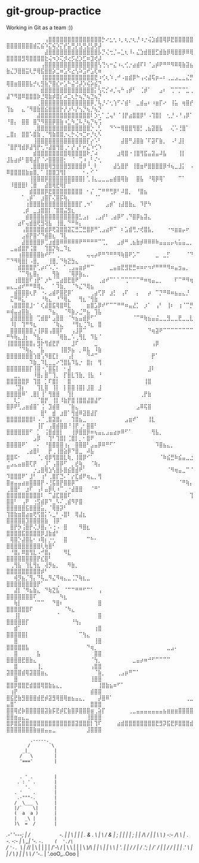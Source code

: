 # git-group-practice

Working in Git as a team :))

⠀⠀⠀⠀⠀⠀⠀⠀⠀⠀⢠⣿⣿⣿⣿⣿⣿⣿⣿⣿⣿⣿⣿⣿⣿⡓⠔⣂⢂⠰⡀⢆⡐⢆⡘⠰⡐⢬⣱⣾⣿⢿⡿⣟⣿⣿⣿⣿⣿⣿⣿⣿⣿⣿⣿⣿⣾⣍⣮⠱⣍⢮⡱⡍⡞⣥⢛⡜⣣⢛⣜⣣⢟⡼
⠀⠀⠀⠀⠀⠀⠀⠀⠀⠀⣼⣿⣿⣿⣿⣿⣿⣿⣿⣿⣿⣿⣿⣿⡧⡙⢌⢒⡈⠤⣁⢆⠸⠄⣌⣱⣾⣿⣿⣋⣾⣷⡿⢿⣿⣿⡿⠿⢿⣿⣿⣿⣿⣻⢿⣿⣿⣿⣿⣗⢬⠲⡱⢍⡺⢔⡫⣜⡱⣋⠶⣹⢞⡼
⠀⠀⠀⠀⠀⠀⠀⠀⠀⢠⣿⣿⣿⣿⣿⣿⣿⣿⣿⣿⣿⣿⣿⣿⢣⢙⢢⠒⣌⠰⢄⢊⡐⣴⣾⠏⠇⠈⣠⡾⠟⠛⠛⠻⠿⢿⣷⣽⣦⣷⣌⡹⣿⣿⣭⢇⡛⢿⣯⣿⣿⡵⣉⠶⣡⠫⣔⢣⠵⣩⠞⣡⢏⠶
⠀⠀⠀⠀⠀⠀⠀⠀⠀⢸⣿⣿⣿⣿⣿⣿⣿⣿⣿⣿⣿⣿⣿⣟⠰⢊⢆⠱⢀⠚⠠⣶⣾⡿⠓⢠⢔⣼⢯⡶⠤⠆⢀⣀⣠⣀⣀⣌⡛⢿⣿⣶⣿⣿⣿⣧⡚⢆⣻⣷⡙⣿⣎⠖⣡⠓⣬⢚⡼⡱⢮⡵⣮⡙
⠀⠀⠀⠀⠀⠀⠀⠀⠀⣾⣿⣿⣿⣿⣿⣿⣿⣿⣿⣿⣿⣿⣿⡅⢣⢍⡊⠴⡈⢤⠓⢠⡾⠃⠀⢈⡾⠁⠀⠀⣠⠆⠀⢉⠉⡉⠉⣁⢀⣼⠙⠻⣿⠿⣿⣿⣿⡷⣘⢿⣷⡾⣿⡎⠴⣉⢆⡓⢦⡙⢦⣙⢦⡙
⠀⠀⠀⠀⠀⠀⠀⠀⢀⣿⣿⣿⣿⣿⣿⣿⣿⣿⣿⣿⣿⣿⡿⡈⢧⡘⠌⢂⢱⠋⠌⣾⠃⠀⣀⣾⣤⠆⠰⣶⡏⠔⠀⢸⣥⠀⢶⣿⡞⢹⣦⠀⠀⣄⠈⠻⣿⣷⣿⣮⣿⣿⣿⡗⡜⡰⠣⡜⢢⡙⢦⡘⢦⡙
⠀⠀⠀⠀⠀⠀⠀⠀⣼⣿⣿⣿⣿⣿⣿⣿⣿⣿⣿⣿⣿⣿⠇⡱⢂⠁⣈⢤⠃⠈⢸⡟⣴⣿⣿⡿⠃⠠⢹⣿⡇⠀⢂⡘⠠⠘⢠⡿⠁⠘⣿⡄⠀⣿⣿⠀⣿⡙⠻⣿⣿⡿⣿⣷⠰⣁⠳⣈⠧⡘⢦⡙⢦⢩
⠀⠀⠀⠀⠀⠀⠀⢀⣿⣿⣿⣿⣿⣿⣿⣿⣿⣿⣿⣿⣿⣿⡑⢀⢃⠀⠀⠙⠑⠒⢿⣿⣿⢻⣿⡃⢀⣦⣽⣿⣧⠀⠀⢌⠡⢘⣿⠁⠀⣀⣿⡆⠀⣿⣿⠡⣿⣷⢀⠈⢻⣷⣿⣿⡐⢄⡓⢌⠲⣉⠖⡘⢆⠣
⠀⠀⠀⠀⠀⠀⠀⢸⣿⣿⣿⣿⣿⣿⣿⣿⣿⣿⣿⣿⣿⡏⡔⠡⠃⠀⠀⠀⠀⠀⣼⣿⠛⣸⣿⣷⠈⠏⣽⠏⣷⡀⠀⠠⠃⣸⡇⠀⠀⠈⣿⡟⢻⣾⡿⣼⢻⡟⢂⠩⣼⣿⢻⣿⢀⠂⡜⢠⠃⠖⣌⠱⢊⠱
⠀⠀⠀⠀⠀⠀⠀⣾⣿⣿⣿⣿⣿⣿⣿⣿⢿⣿⣿⣿⣿⠗⡈⠴⠀⠀⠀⠀⠀⣰⢿⣿⠐⢸⣿⢻⣯⣤⣽⣤⠼⣧⠀⠀⠀⢸⡇⠀⠀⣸⣧⣴⡾⠃⣿⢿⣼⡏⠈⠔⣿⣿⣿⣿⡂⠀⠈⠀⢉⠰⢀⠃⠌⢂
⠀⠀⠀⠀⠀⠀⢀⣿⣿⣿⣿⢿⣻⣿⣿⣿⣻⣿⣿⣿⡿⠘⡀⠇⠀⠀⠀⠀⣼⣣⣿⡟⠀⢸⣿⣶⠟⣿⣿⣿⣿⡿⠺⢦⣀⣸⡅⠀⠠⠿⣿⣿⣿⣿⣷⣶⣿⡀⠁⢸⣿⣿⣹⢻⡇⠀⠀⠀⠀⠂⠄⠊⠈⠀
⠀⠀⠀⠀⠀⠀⢸⣿⣿⣿⡿⣿⣿⣿⣿⣿⣿⣿⣿⣿⡇⢁⢸⣄⣀⣀⣀⣤⣾⣿⢿⣷⠀⠀⣿⣧⠀⠘⢿⡿⢿⠁⠀⠀⠀⠉⠁⠀⠀⠀⠸⣿⣿⣿⠇⢈⣿⠀⠀⣼⣿⢿⣟⢿⡏⠉⠀⠀⠀⠀⠀⠀⠀⠀
⠀⠀⠀⠀⠀⠀⣾⣿⣿⣿⡿⣟⣿⣿⣿⣿⣿⣿⣿⣿⠀⠂⡌⠀⠉⠛⠛⢛⡿⠃⠼⣿⡀⠀⠘⣿⣦⠀⠀⠀⠀⠀⠀⠀⠀⠀⠀⠀⠀⠀⠀⠀⠀⠁⢀⡾⠁⠀⣰⣿⡏⢌⣿⡯⢷⡀⠀⠀⠀⠀⠀⠀⠈⠁
⠀⠀⠀⠀⠀⢰⣿⣿⣿⣷⣿⣿⣿⣿⣿⣿⣿⣿⣿⡏⢀⠲⠁⠀⠀⠀⣠⡾⠁⢰⣼⣿⣷⣄⠀⠹⡟⠳⠀⠀⠀⠀⠀⠀⠀⠀⠀⠀⠀⠀⠀⠀⠀⢀⡾⠀⣀⣰⣿⣿⡇⠈⣿⣿⣬⣻⣆⠀⠀⠀⠀⠀⠀⠀
⠀⠀⠀⠀⠀⣾⣿⣿⣿⣷⣿⣿⣿⣿⣿⣿⣿⣿⣿⣃⣠⡆⠀⢀⣠⡞⠃⢀⣴⡿⠋⢀⠙⣿⡿⣦⣽⣄⠀⠀⠀⠀⠀⠀⠀⠀⠀⠀⠀⠀⠀⠀⣴⠏⢤⣾⣿⢟⣻⢽⣧⠀⢸⣿⡀⠙⠛⠷⡄⠀⠀⠀⠀⠀
⠀⠀⠀⠀⢠⣿⣿⣿⣿⣿⣾⡿⢟⣽⣿⣿⣽⣍⣛⣉⣛⣿⡿⠛⢁⣠⣴⠟⠉⠀⠆⣡⣾⢛⡐⢞⣿⣧⡀⠀⠀⠀⠐⠲⣶⣶⡤⠖⠀⠀⠀⠀⠀⣠⣾⡟⣿⠊⠙⣾⣿⣆⠀⠹⣇⠀⠀⠀⠀⠀⠀⠀⠀⠀
⠀⠀⠀⠀⣼⣿⣿⣿⣿⡿⢉⣰⣾⣿⠿⠿⠿⠿⠿⠟⠛⠛⠛⠛⠉⢉⡀⠀⠀⣠⡾⠛⢀⣦⣷⡾⠿⠿⠿⠷⣤⣤⣤⡤⢦⣥⣤⣀⡀⠀⣀⣤⣾⣿⡟⢨⣿⠀⠀⢹⣿⡝⢷⣀⠹⣆⠀⠀⠀⠀⠀⠀⠀⠀
⠀⠀⠀⢰⣿⣿⣿⣿⣿⣷⠞⠋⠁⢀⠀⠀⠀⠀⠀⠀⠀⢤⢤⡴⠟⠛⠙⠛⠛⠻⢷⣿⠟⡡⠉⠀⠀⠀⠀⣀⠀⣀⡋⠀⠀⠀⠀⠈⠙⠉⠙⠻⢿⣿⡇⠠⣿⡀⠀⠀⢸⣿⡀⠙⢷⣝⣳⣄⠀⠀⠀⠀⠀⠀
⠀⠀⠀⣾⣿⣿⣿⡟⢁⡴⠎⠡⡈⠄⠀⠁⢀⣠⣤⣶⡾⠛⠉⠀⠀⠀⠀⣀⣤⣶⣟⣻⣟⣛⠶⠶⠖⠲⠞⠛⠛⠛⠻⠶⣤⣲⣤⡀⠀⠀⠀⠀⠈⠉⢻⣆⣿⡄⠀⠀⠀⢻⣷⠀⠀⠈⢿⡿⣷⣄⡀⠀⠀⠀
⠀⠀⢰⣿⣿⣿⠏⢰⡟⠁⡰⠓⠈⣉⣴⣿⣟⣿⠟⠁⠀⠀⠀⠀⢀⣴⠞⠉⠁⠁⠉⢉⠉⠉⠉⠛⠶⢶⣤⣀⡀⠀⠀⠀⠏⠉⠛⠻⢶⣤⣄⣀⣴⠞⠛⠛⠿⢿⣄⠀⠀⠁⠹⣷⡀⠀⠈⠳⣌⠙⢿⣦⠀⠀
⠀⠀⣾⣿⣿⣿⢆⡟⠀⠐⠄⣠⣾⠟⣿⣟⡿⠁⠀⠀⠀⠀⢀⣴⢋⡟⠀⣰⡃⠀⢠⠏⠀⠀⡄⠀⠀⡴⠀⠉⡙⠛⠿⠶⣦⣤⣄⡘⠀⠀⣍⠛⠿⣅⠁⠀⠀⠀⠘⢷⣄⠀⠘⠙⢿⣄⠀⠀⢻⣆⠈⢻⣷⠀
⠀⢠⣿⣿⣿⣿⣸⠂⠁⢎⣼⣿⣯⢿⣿⠿⣇⠀⠀⠀⠀⣶⣿⣡⡿⠞⠋⠉⠉⠛⠛⠶⣤⣜⡁⠀⡰⠁⠀⢠⠃⠀⢸⠆⠀⢰⠈⠉⡛⠶⢾⣤⣴⣿⣷⡀⠀⠀⠀⠀⠙⣦⡀⠀⠈⠻⣷⡠⣈⠛⣦⠀⢹⣧
⠀⣼⣿⣿⣿⣿⣿⠀⢉⣾⣿⠃⣠⣿⣿⠀⠈⠳⣦⣤⣾⡿⠋⠁⠀⠀⠀⠀⠀⠀⠀⠀⠀⠈⠉⠛⢷⣦⣤⣬⣀⣀⣻⣀⣀⣟⣀⣀⣇⠀⠸⡇⠀⢹⠛⠻⣆⠀⠀⠀⠀⠈⢷⣄⠀⠀⠘⢻⣆⢈⠹⣆⠀⣿
⠀⣿⣿⣿⣿⣿⣿⡐⢸⡿⣿⢠⣿⣿⠏⠀⠀⢠⣸⡿⠉⠀⠀⠀⠀⠀⠀⠀⠀⠀⠀⠀⠀⠀⠀⠀⠀⠙⢶⣽⠟⠉⠉⠉⠉⠉⠉⠉⠉⠛⠳⢷⣄⣸⡆⠀⠙⣧⡀⠀⠀⠀⠈⢿⣷⣀⠡⢀⢻⣇⠀⠹⣧⠈
⢸⣿⣿⣿⣿⣿⣿⡄⣻⡗⢻⣾⣟⡟⠀⠀⠀⣸⠏⠀⠀⠀⠀⣀⠀⠀⠀⠀⠀⠀⠀⠀⠀⠀⠀⠀⠀⠀⢠⡿⠀⠀⠀⠀⠀⠀⠀⠀⠀⠀⠀⠀⠈⠙⢷⣄⠀⠈⣧⠀⠀⠀⠀⢸⣿⡻⣦⠀⡀⠿⣧⠀⠸⣷
⣿⣿⣿⣿⣿⣿⣿⢱⣿⢡⠻⣿⣏⡇⠀⠀⢠⡇⠀⠀⠀⠙⠚⠉⠀⠀⠀⠀⠀⠀⠀⠀⠀⠀⠀⠀⠀⠀⡟⠁⠀⠀⠀⠀⠀⠀⠀⠀⠀⠀⠀⠀⠀⠀⠀⠹⣷⣀⠹⣇⣀⣀⠔⢙⣿⣧⠹⣧⡐⠀⣿⡆⠀⢻
⣿⣿⣿⣿⣿⣿⡏⢸⣿⠐⡈⣿⣯⡇⠀⠂⣼⠀⠀⠀⠀⠀⠀⠀⠀⠀⠀⠀⠀⠀⠀⠀⠀⠀⠀⠀⠀⣸⠇⠀⠀⠀⠀⠀⠀⠀⠀⠀⠀⠀⠀⣀⡀⠀⠀⠀⠸⣿⡄⣿⠉⢹⡀⠀⡏⣿⣇⢹⣷⡀⢸⣧⠀⠘
⣿⣿⣿⣿⣿⡿⠀⢹⣿⠀⡁⠏⣿⡇⠀⠀⣿⠀⠀⠀⠀⠀⠀⠀⠀⠀⠀⠀⠀⠀⠀⠀⠀⠀⠀⠀⢸⣿⠀⠀⠀⠀⠀⠀⠀⠀⠀⠀⠀⠀⠀⠈⣹⡆⠀⠀⠀⢹⣇⣿⠀⢸⡇⠀⡇⣿⣿⢸⣿⡇⣸⣿⠀⣸
⣿⣿⣿⣿⠿⠁⢀⣿⡇⢸⠁⢻⣿⣿⠀⠀⢹⡇⠀⠀⠀⠀⠀⠀⠀⠀⠀⠀⠀⠀⠀⠀⠀⠀⠀⢀⡟⣷⠀⠀⠀⠀⠀⠀⠀⠀⠀⠀⠀⠀⠀⢇⡁⠀⠀⠀⠀⠈⣿⡟⠀⢸⡇⠸⣷⡟⣿⢸⣿⣿⣼⣿⣼⠋
⣿⡿⠟⢃⣠⣶⣾⣿⠁⢨⠀⣹⣾⣿⠀⠀⠈⣷⣄⠀⠀⠀⠀⠀⠀⠀⠀⠀⠀⠀⠀⠀⠀⠀⣠⠿⢯⣿⠀⠀⠀⠀⠀⠀⠀⠀⠀⠀⠀⠀⠀⠀⠀⠀⠀⠀⠀⠀⣿⠃⠀⣾⠀⣰⣿⠁⢻⣾⠿⣽⣿⣼⡏⠀
⣿⣿⣿⣿⣿⣿⣿⠇⠠⠈⢀⣿⣽⣿⡄⠀⠀⢹⣿⣦⣀⠀⠀⠀⠀⠀⠀⠀⠀⠀⠀⣠⣶⠞⠁⠀⠀⢸⣇⠀⠀⠀⠀⠀⠀⠀⠀⠀⠀⠀⠀⠀⠀⠀⠀⠀⠀⢸⡏⠀⢠⣿⣾⣿⣿⠘⢸⡟⢀⠂⣿⣿⠃⠀
⣿⣿⣿⣿⣿⣿⠋⠀⡁⠀⢨⣿⣾⣿⡇⠀⠀⢸⡿⣿⣿⡿⠶⢦⣤⣄⣠⣤⣴⡶⠿⠋⠁⠀⠀⠀⠀⠀⢻⣧⡀⠀⠀⠀⠀⠀⠀⠀⠀⠀⠀⠀⠀⠀⠀⠀⣠⡿⠀⠀⢹⠃⢹⣿⡇⢈⣿⡇⡀⠂⣿⠟⠀⠀
⣿⣿⣿⣿⠟⠁⠀⠀⠄⠀⠘⣿⣿⣿⣿⢰⡄⠀⣿⣿⣿⠃⣠⣤⡿⠿⠛⠋⠁⠀⠀⠀⠀⠀⠀⠀⠀⠀⠀⠹⣿⣦⣄⡀⠀⠀⠀⠀⠀⠀⠀⠀⠀⠀⢀⣴⣿⠇⠀⠀⡟⢀⢸⣿⣵⡿⠙⣿⣀⠀⠼⣧⠀⠀
⣿⣿⠯⠂⠀⠀⠀⠀⠈⡀⢾⡿⢻⣿⣿⣇⢷⡀⢸⣿⡿⠊⠁⠀⠀⠀⠀⠀⠀⠀⠀⠀⠀⠀⠀⠀⠀⠀⠀⠀⠈⠷⣮⣛⠷⣮⣤⣀⣐⣈⣠⣄⣤⣶⣿⢏⡟⠀⠀⡸⠁⢠⣿⡿⠋⠀⡀⣞⢷⡀⠀⠈⢷⡄
⠉⠀⠀⠀⠀⠀⠀⡐⣠⣿⢿⣱⢣⣿⡧⣿⣮⣿⣾⠟⠁⠀⠀⠀⠀⠀⠀⠀⠀⠀⠀⠀⠀⠀⠀⠀⠀⠀⠀⠀⠀⠀⠈⠻⢶⣤⣀⠉⠈⠹⣿⣿⣿⠟⠁⣸⠃⠀⢰⠃⢀⣿⡏⣙⠄⠁⡔⣏⣾⠟⢶⣄⡀⢻
⣿⣶⣤⣤⣴⣶⣿⣿⣿⡟⠠⢘⣯⣿⡟⣿⣿⡿⠉⠀⠀⠀⠀⠀⠀⠀⠀⠀⠀⠀⠀⠀⠀⠀⠀⠀⠀⠀⠀⠀⠀⠀⠀⠀⠀⠈⠛⢷⡄⢀⣿⣿⠃⠀⣰⠏⠀⢠⠇⣤⡿⢇⠰⠉⢀⠐⣼⣿⣿⠀⠀⠈⠛⠁
⣿⣿⣿⣿⣿⣿⣿⣿⣿⠇⠀⠉⣼⣏⣿⣿⠏⠀⠀⠀⠀⠀⠀⠀⠀⠀⠀⠀⠀⠀⠀⠀⠀⠀⠀⠀⠀⠀⠀⠀⠀⠀⠀⠀⠀⠀⠀⠀⢹⣿⣿⠃⠀⢠⠟⠀⢐⣫⣾⡿⠙⣀⠣⠌⢀⣾⠻⡟⣿⠀⠀⠀⠀⠀
⣿⣿⣿⣿⣿⣯⣿⣿⣿⣥⡀⠈⢿⣿⡽⠃⠀⠀⠀⠀⠀⠀⠀⠀⠀⠀⠀⠀⠀⠀⠀⠀⠀⠀⠀⠀⠀⠀⠀⠀⠀⠀⠀⠀⠀⠀⠀⠀⠀⢹⣿⣷⣶⣿⣴⣶⢟⢫⣿⡅⠡⣀⠃⠠⣿⠇⠀⢿⣼⣆⠀⠀⠀⠀
⣿⣿⣿⣿⣿⣹⣿⣿⣿⣿⣷⠀⢸⡿⠁⠀⠀⠀⠀⠀⠀⠀⠀⠀⠀⠀⠀⠀⠀⠀⠀⠀⠀⠀⠀⠀⠀⠀⠀⠀⠀⠀⠀⠀⠀⠀⠀⠀⠀⠀⣿⡟⡳⢨⣿⡟⢌⡸⣿⡄⠡⢐⠠⠀⣿⠀⠀⠀⠻⣿⣆⠀⠀⠀
⣿⣿⣿⣿⣯⣿⣿⣿⣿⡿⣸⣷⣾⠃⠀⠀⠀⠀⠀⠀⠀⠀⠀⠀⠀⠀⠀⠀⠀⠀⠀⠀⠀⠀⠀⠀⠀⠀⠀⠀⠀⠀⠀⠀⠀⠀⠀⠀⠀⠀⢿⣿⡑⣼⣿⣧⠂⠰⢿⡆⡐⢂⠀⠀⣿⠀⠀⠀⠀⠀⠉⠓⠂⠀
⣿⣿⣿⣿⣿⣿⣿⣿⣿⢇⢷⣿⠃⠀⠀⠀⠀⠀⠀⠀⠀⠀⠀⠀⠀⠀⠀⠀⠀⠀⠀⠀⠀⠀⠀⠀⠀⠀⠀⠀⠀⠀⠀⠀⠀⠀⠀⠀⠀⠀⠘⣿⡄⠿⣿⢻⣇⠠⠚⣿⡄⠀⠀⠀⠻⣇⠀⠀⠀⠀⠀⠀⠀⠀
⣿⣿⣿⣿⣿⣿⣿⣿⡟⣎⣿⠃⠀⠀⠀⠀⠀⠀⠀⠀⠀⠀⠀⠀⠀⠀⠀⠀⠀⠀⠀⠀⠀⠀⠀⠀⠀⠀⠀⠀⠀⠀⠀⠀⠀⠀⠀⠀⠀⠀⢀⢻⣧⠀⢹⣇⢻⣆⠀⢼⡻⣦⡀⠀⠀⠻⣷⡀⠀⠀⠀⠀⠀⠀
⣿⣿⣿⣿⣿⣿⣿⣿⣿⡾⠃⠀⠀⠀⠀⠀⠀⠀⠀⠀⠀⠀⠀⠀⠀⠀⠀⠀⠀⠀⠀⠀⠀⠀⠀⠀⠀⠀⠀⠀⠀⠀⠀⠀⠀⠀⠀⠀⠀⠀⠀⢾⡻⣦⡈⢻⡄⠙⢧⣀⠻⣌⠻⢶⣄⣀⢈⡙⢷⣆⣀⠀⠀⠀
⣿⣿⣿⣿⣿⣿⣿⣿⡟⠁⠀⠀⠀⢀⠀⠀⠀⠀⠀⠀⠀⠀⠀⠀⠀⠀⠀⠀⠀⠀⠀⠀⠀⠀⠀⠀⠀⠀⠀⠀⠀⠀⠀⠀⠀⠀⠀⠀⠀⠀⠀⣼⡇⠈⠻⣦⣷⣄⠀⠙⢷⣝⣧⠀⠈⠉⠉⠛⠛⠋⠉⠁⠀⢠
⣿⣿⣿⣿⣿⣿⣿⠏⠀⠀⠀⠀⠀⠀⠳⣆⠀⠀⠀⠀⠀⠀⠀⠀⠀⠀⠀⠀⠀⠀⠀⠀⠀⠀⠀⠀⠀⠀⠀⠀⠀⠀⠀⠀⠀⠀⠀⠀⠀⠀⠀⢷⡇⠀⠀⠀⠈⠉⠉⠀⠀⠙⣿⠆⠀⠀⠀⠀⠀⠀⠀⠀⠀⣿
⣿⣿⣿⣿⣿⣿⠏⠀⠀⠀⠀⠀⠀⠀⠀⠈⠳⣄⠀⠀⠀⠀⠀⠀⠀⠀⠀⠀⠀⠀⠀⠀⠀⠀⠀⠀⠀⠀⠀⠀⠀⠀⠀⠀⠀⠀⠀⠀⠀⠀⠀⢸⡇⠀⠀⠀⠀⠀⠀⠀⠀⠀⠈⠀⠀⠀⠀⠀⠀⠀⠀⠀⠀⣿
⣿⣿⣿⣿⣿⡏⠀⠀⠀⠀⠀⠀⠀⠀⠀⠀⠀⠘⢳⡄⠀⠀⠀⠀⠀⠀⠀⠀⠀⠀⠀⠀⠀⠀⠀⠀⠀⠀⠀⠀⠀⠀⠀⠀⠀⠀⠀⠀⠀⠀⠀⣾⠁⠀⠀⠀⠀⠀⠀⠀⠀⠀⠀⠀⠀⠀⠀⠀⠀⠀⠀⠀⢰⣿
⣿⣿⣿⣿⣿⡇⠀⠀⠀⠀⠀⠀⠀⠀⠀⠀⠀⠀⠀⠉⢳⣄⠀⠀⠀⠀⠀⠀⠀⠀⠀⠀⠀⠀⠀⠀⠀⠀⠀⠀⠀⠀⠀⠀⠀⠀⠀⠀⠀⠀⠀⣿⠀⠀⠀⠀⠀⠀⠀⠀⠀⠀⠀⠀⠀⠀⠀⠀⠀⠀⠀⠀⢸⣿
⣿⣿⣿⣿⣿⣧⠀⠀⠀⠀⠀⠀⠀⠀⠀⠀⠀⠀⠀⠀⠀⠙⢶⡀⠀⠀⠀⠀⠀⠀⠀⠀⠀⠀⠀⠀⠀⠀⠀⠀⠀⠀⣀⣠⠄⠀⠀⠀⠀⠀⠀⣿⠀⠀⠀⠀⠀⣧⠀⠀⠀⠀⠀⠀⠀⠀⠀⠀⠀⠀⠀⠀⣿⣿
⣿⣿⣿⣿⣟⣿⣷⣄⠀⠀⠀⠀⠀⠀⠀⠀⠀⠀⠀⠀⠀⠀⠈⢳⡀⠀⠀⠀⠀⠀⠀⠀⠀⣀⣤⡴⠶⠚⠋⠉⠉⠉⠉⠀⠀⠀⠀⠀⠀⠀⠀⣿⠀⠀⠀⠀⠀⢸⡀⠀⠀⠀⠀⠀⠀⠀⠀⠀⠀⠀⠀⢠⣿⣿
⣽⣿⣿⣿⣾⢿⣽⣿⣿⣶⣄⠀⠀⠀⠀⠀⠀⠀⠀⠀⠀⠀⠀⠈⣷⡀⠀⠀⠀⢀⣠⡶⠛⠉⠁⠀⠀⠀⠀⠀⠀⠀⠀⠀⠀⠀⠀⠀⠀⠀⠀⣿⠀⠀⠀⠀⠀⠀⠀⠀⠀⠀⠀⠀⠀⠀⠀⠀⠀⠀⠀⢸⣿⣿
⣿⣿⡿⣿⣿⣟⣾⣿⣿⢿⣿⣷⣦⣄⡀⠀⠀⠀⠀⠀⠀⠀⠀⠀⢸⣿⣷⣦⠶⠋⠁⠀⠀⠀⠀⠀⠀⠀⠀⠀⠀⠀⠀⠀⠀⠀⠀⠀⠀⠀⢰⡟⠀⠀⠀⠀⠀⠀⠀⠀⠀⠀⠀⠀⠀⠀⠀⠀⠀⠀⠀⣾⣿⣿
⣿⣯⣟⣷⣻⣿⣿⣿⣾⣟⡾⣽⣻⢿⣿⢿⣶⣦⣤⣄⡀⠀⠀⠀⡼⣿⠿⠁⠀⠀⠀⠀⠀⠀⠀⠀⠀⠀⠀⠀⠀⠀⠀⠀⠀⠀⠀⢀⣀⣤⣿⠁⠀⠀⠀⠀⠀⠀⠀⠀⠀⠀⠀⠀⠀⠀⠀⠀⠀⠀⠀⣿⣿⣿
⣿⣿⢿⣞⡷⣿⣿⣿⣿⣿⣽⣷⡯⣟⡾⣏⣷⣿⡿⣿⣿⣿⣶⢀⣵⡏⠀⠀⠀⠀⠀⠀⢀⣀⣤⣤⣤⣤⣤⣤⣤⣦⣶⣶⣶⣿⣿⣿⣿⣿⣿⣶⣤⣄⣀⠀⠀⠀⠀⠀⠀⠀⠀⠀⠀⠀⠀⠀⠀⠀⢸⣿⣿⣿
⣿⡿⣿⣯⣿⣿⣿⣿⣿⣿⣿⣿⣿⣿⣿⣿⣿⣿⣽⣿⣿⣿⡇⢹⠏⠀⠀⠀⠀⣴⣾⣿⣿⣿⣿⣿⣿⣿⣿⣟⣻⡽⣯⣟⡿⣿⣿⣿⣾⣿⣿⣿⣿⣿⣿⣿⣷⣶⣶⣤⣤⣀⠀⠀⠀⠀⠀⠀⠀⠀⣸⣿⣿⣿

             .-----.
            /       `\
          _|_         |
         /   \        | 
         '==='        |


         . ' .        |
        . : ' .       |
           '.         |
       . '    .       |
        .-"""-.       |
       /  \___ \      |
       |/`    \|      |
       (  a  a )      |
       |   _\ |       |
       )\  =  /       |
   _.-'  '---;        |
 /`           `-.     |
|                \    |
|    |   .  & .   \   |
\    /      &   |  ;  |
|   |           |  ;  |
|   /\          /  |  |
\   \ )   -:-  /\  \  |
 `.  `-.  -:-  | \  \_|
   '-.  `-.    (  './\`\
    / `'-. `\  |    \/_/
    |    \  |  |      |
    |    /'-\  /      |
     \   \   | |      |
      \   )_/\ |      |
       \      \|      |
        \      \      |
         '.     |     |
           /   /      |
          /  .';      |
        /`  /  |      |
       /   /   |      |
      |  .' \  |      |
      /  \  )  |      |
      \   \ /  '-.._  |
       '.ooO\__._.Ooo |